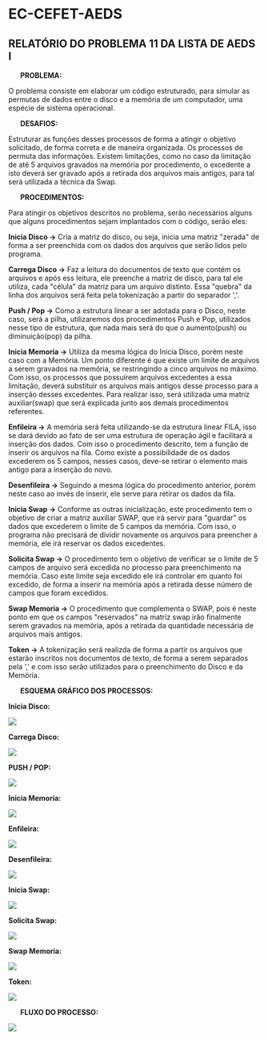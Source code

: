 # EC-CEFET-AEDS

<h2>RELATÓRIO DO PROBLEMA 11 DA LISTA DE AEDS I</h2>

<ul><b>PROBLEMA:</b></ul> O problema consiste em elaborar um código estruturado, para simular as permutas de dados entre o disco e a memória de um computador, uma espécie de sistema operacional.
<p>
<ul><b>DESAFIOS:</b></ul> Estruturar as funções desses processos de forma a atingir o objetivo solicitado, de forma correta e de maneira organizada. Os processos de permuta das informações. Existem limitações, como no caso da limitação de até 5 arquivos gravados na memória por procedimento, o excedente a isto deverá ser gravado após a retirada dos arquivos mais antigos, para tal será utilizada a técnica da Swap.
<p>
<ul><b>PROCEDIMENTOS:</b></ul> Para atingir os objetivos descritos no problema, serão necessários alguns que alguns procedimentos sejam implantados com o código, serão eles:
<p>
<p>
<b>Inicia Disco -></b> Cria a matriz do disco, ou seja, inicia uma matriz "zerada" de forma a ser preenchida com os dados dos arquivos que serão lidos pelo programa.
<p>
<p>
<b>Carrega Disco -></b> Faz a leitura do documentos de texto que contém os arquivos e após ess leitura, ele preenche a matriz de disco, para tal ele utiliza, cada "célula" da matriz para um arquivo distinto. Essa "quebra" da linha dos arquivos será feita pela tokenização a partir do separador ','.
<p>
<p>
<b>Push / Pop -></b> Como a estrutura linear a ser adotada para o Disco, neste caso, será a pilha, utilizaremos dos procedimentos Push e Pop, utilizados nesse tipo de estrutura, que nada mais será do que o aumento(push) ou diminuição(pop) da pilha.
<p>
<p>
<b>Inicia Memoria -></b> Utiliza da mesma lógica do Inicia Disco, porém neste caso com a Memória. Um ponto diferente é que existe um limite de arquivos a serem gravados na memória, se restringindo a cinco arquivos no máximo. Com isso, os processos que possuírem arquivos excedentes a essa limitação, deverá substituir os arquivos mais antigos desse processo para a inserção desses excedentes. Para realizar isso, será utilizada uma matriz auxiliar(swap) que será explicada junto aos demais procedimentos referentes.
<p>
<p>
<b>Enfileira -></b> A memória será feita utilizando-se da estrutura linear FILA, isso se dará devido ao fato de ser uma estrutura de operação ágil e facilitará a inserção dos dados. Com isso o procedimento descrito, tem a função de inserir os arquivos na fila. Como existe a possibilidade de os dados excederem os 5 campos, nesses casos, deve-se retirar o elemento mais antigo para a inserção do novo.
<p>
<p>
<b>Desenfileira -></b> Seguindo a mesma lógica do procedimento anterior, porém neste caso ao invés de inserir, ele serve para retirar os dados da fila.
<p>
<p>
<b>Inicia Swap -></b> Conforme as outras inicialização, este procedimento tem o objetivo de criar a matriz auxiliar SWAP, que irá servir para "guardar" os dados que excederem o limite de 5 campos da memória. Com isso, o programa não precisará de dividir novamente os arquivos para preencher a memória, ele irá reservar os dados excedentes.
<p>
<p>
<b>Solicita Swap -></b> O procedimento tem o objetivo de verificar se o limite de 5 campos de arquivo será excedida no processo para preenchimento na memória. Caso este limite seja excedido ele irá controlar em quanto foi excedido, de forma a inserir na memória após a retirada desse número de campos que foram excedidos.
<p>
<p>
<b>Swap Memoria -></b> O procedimento que complementa o SWAP, pois é neste ponto em que os campos "reservados" na matriz swap irão finalmente serem gravados na memória, após a retirada da quantidade necessária de arquivos mais antigos.
<p>
<p>
<b>Token -></b> A tokenização será realizda de forma a partir os arquivos que estarão inscritos nos documentos de texto, de forma a serem separados pela ',' e com isso serão utilizados para o preenchimento do Disco e da Memória.
<p>
<ul><b>ESQUEMA GRÁFICO DOS PROCESSOS:</b></ul>
<p>
<p>
<b>Inicia Disco:</b>
<p>
<img src="https://user-images.githubusercontent.com/85570101/125145230-e09e9d00-e0f6-11eb-9169-686de9c1bbaa.png">
<p>
<b>Carrega Disco:</b>
<p>
<img src="https://user-images.githubusercontent.com/85570101/125145169-b6e57600-e0f6-11eb-9e0c-e879c81e61a0.png">
<p>
<b>PUSH / POP:</b>
<p>
<img src="https://user-images.githubusercontent.com/85570101/125145386-59055e00-e0f7-11eb-89ad-fab662e0d3c5.png">
<p>
<b>Inicia Memoria:</b> 
<p>
<img src="https://user-images.githubusercontent.com/85570101/125145512-e052d180-e0f7-11eb-9d10-6764d73fde19.png">
<p>
<b>Enfileira:</b> 
<p>
<img src="https://user-images.githubusercontent.com/85570101/125145604-3889d380-e0f8-11eb-9394-3bf254c01487.png">
<p>
<b>Desenfileira:</b> 
<p>
<img src="https://user-images.githubusercontent.com/85570101/125145620-50615780-e0f8-11eb-8826-79c0b1d041cc.png">
<p>
<b>Inicia Swap:</b> 
<p>
<img src="https://user-images.githubusercontent.com/85570101/125145644-6bcc6280-e0f8-11eb-91ba-a375b8fc8914.png">
<p>
<b>Solicita Swap:</b> 
<p>
<img src="https://user-images.githubusercontent.com/85570101/125145738-e9906e00-e0f8-11eb-9323-2d01b038da2a.png">
<p>
<b>Swap Memoria:</b>
<p>
<img src="https://user-images.githubusercontent.com/85570101/125145848-6cb1c400-e0f9-11eb-8e53-da44708699ab.png">
<p>
<b>Token:</b>
<p>
<img src="https://user-images.githubusercontent.com/85570101/125145957-024d5380-e0fa-11eb-8cda-6689c9070f31.png">
<p>
<ul><b>FLUXO DO PROCESSO:</b></ul>
<p>
<p>
<img src="https://user-images.githubusercontent.com/85570101/125146316-8f44dc80-e0fb-11eb-91d6-ed18be17bee6.png">
